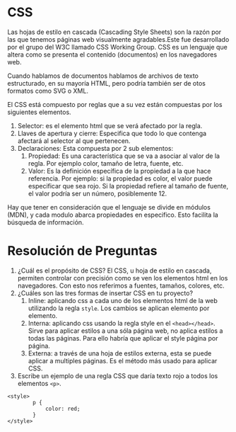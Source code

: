 # CSS
Las hojas de estilo en cascada (Cascading Style Sheets) son la razón por las que tenemos páginas web visualmente agradables.Este fue desarrollado por el grupo del W3C llamado CSS Working Group. CSS es un lenguaje que altera como se presenta el contenido (documentos) en los navegadores web. 

Cuando hablamos de documentos hablamos de archivos de texto estructurado, en su mayoría HTML, pero podría también ser de otos formatos como SVG o XML. 

El CSS está compuesto por reglas que a su vez están compuestas por los siguientes elementos. 
1. Selector: es el elemento html que se verá afectado por la regla. 
2. Llaves de apertura y cierre: Especifica que todo lo que contenga afectará al selector al que pertenecen. 
3. Declaraciones: Esta compuesta por 2 sub elementos:
    1. Propiedad: Es una característica que se va a asociar al valor de la regla. Por ejemplo color, tamaño de letra, fuente, etc. 
    2. Valor: Es la definición específica de la propiedad a la que hace referencia. Por ejemplo: si la propiedad es color, el valor puede especificar que sea rojo. Si la propiedad refiere al tamaño de fuente, el valor podría ser un número, posiblemente 12. 

Hay que tener en consideración que el lenguaje se divide en módulos (MDN), y cada modulo abarca propiedades en especifico. Esto facilita la búsqueda de información. 

# Resolución de Preguntas
1. ¿Cuál es el propósito de CSS?
El CSS, u hoja de estilo en cascada, permiten controlar con precisión como se ven los elementos html en los navegadores. Con esto nos referimos a fuentes, tamaños, colores, etc. 
2. ¿Cuáles son las tres formas de insertar CSS en tu proyecto?
    1. Inline: aplicando css a cada uno de los elementos html de la web utilizando la regla `style`. Los cambios se aplican elemento por elemento. 
    2. Interna: aplicando css usando la regla style en el `<head></head>`. Sirve para aplicar estilos a una sóla página web, no aplica estilos a todas las páginas. Para ello habría que aplicar el style página por página. 
    3. Externa: a través de una hoja de estilos externa, esta se puede aplicar a multiples páginas. Es el método más usado para aplicar CSS. 
3. Escribe un ejemplo de una regla CSS que daría texto rojo a todos los elementos `<p>`.

```
<style>
        p {
            color: red; 
        }
</style>
```